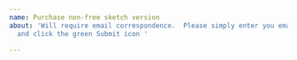 ```yaml
---
name: Purchase non-free sketch version
about: 'Will require email correspondence.  Please simply enter you email address
  and click the green Submit icon '

---
```



